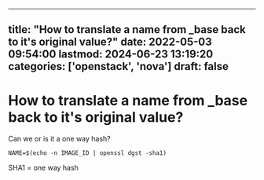 
---
title: "How to translate a name from _base back to it's original value?"
date: 2022-05-03 09:54:00
lastmod: 2024-06-23 13:19:20
categories: ['openstack', 'nova']
draft: false
---


# How to translate a name from _base back to it's original value?
Can we or is it a one way hash?

```
NAME=$(echo -n IMAGE_ID | openssl dgst -sha1)
```

SHA1 = one way hash

<!-- #public #openstack #nova -->

<!-- {BearID:981AA2D7-E68B-4D45-BE6E-E3059841C1BA-21964-000023CCDBF53421} -->
